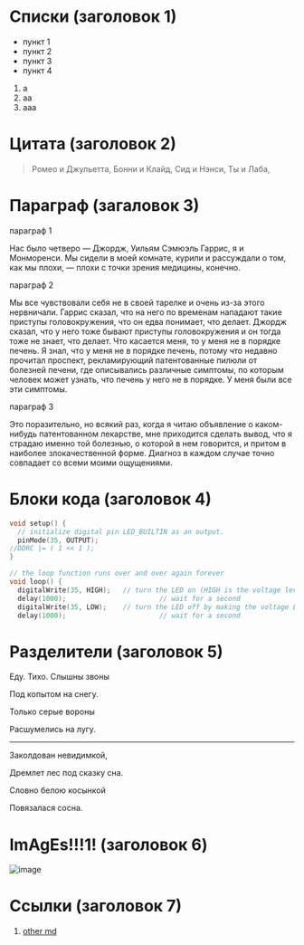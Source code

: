 # Списки (заголовок 1)
- пункт 1
- пункт 2
- пункт 3
- пункт 4 

1. а
2. аа
3. ааа

# Цитата (заголовок 2)
> Ромео и Джульетта,
> Бонни и Клайд,
> Сид и Нэнси,
> Ты и Лаба,

# Параграф (загаловок 3)
параграф 1 

Нас было четверо — Джордж, Уильям Сэмюэль Гаррис, я и Монморенси. Мы сидели в моей комнате, курили и рассуждали о том, как мы плохи, — плохи с точки зрения медицины, конечно.

параграф 2

Мы все чувствовали себя не в своей тарелке и очень из-за этого нервничали. Гаррис сказал, что на него по временам нападают такие приступы головокружения, что он едва понимает, что делает. Джордж сказал, что у него тоже бывают приступы головокружения и он тогда тоже не знает, что делает. Что касается меня, то у меня не в порядке печень. Я знал, что у меня не в порядке печень, потому что недавно прочитал проспект, рекламирующий патентованные пилюли от болезней печени, где описывались различные симптомы, по которым человек может узнать, что печень у него не в порядке. У меня были все эти симптомы.

параграф 3

Это поразительно, но всякий раз, когда я читаю объявление о каком-нибудь патентованном лекарстве, мне приходится сделать вывод, что я страдаю именно той болезнью, о которой в нем говорится, и притом в наиболее злокачественной форме. Диагноз в каждом случае точно совпадает со всеми моими ощущениями.

# Блоки кода (заголовок 4)
```c
void setup() {
  // initialize digital pin LED_BUILTIN as an output.
  pinMode(35, OUTPUT);
//DDRC |= ( 1 << 1 );
}

// the loop function runs over and over again forever
void loop() {
  digitalWrite(35, HIGH);   // turn the LED on (HIGH is the voltage level)
  delay(1000);                       // wait for a second
  digitalWrite(35, LOW);    // turn the LED off by making the voltage LOW
  delay(1000);                       // wait for a second
  ```
  
  # Разделители (заголовок 5)
  Еду. Тихо. Слышны звоны
  
  Под копытом на снегу.

  Только серые вороны
  
  Расшумелись на лугу.
  ***
  Заколдован невидимкой,
  
  Дремлет лес под сказку сна.
  
  Словно белою косынкой
  
  Повязалася сосна.
  
  # ImAgEs!!!1! (заголовок 6)
  ![image](https://sun4-11.userapi.com/impf/c849120/v849120176/35941/Jr2TguF9Cnk.jpg?size=960x960&quality=96&sign=58da2623415c791fe2927d805defeddf&type=album)
  
  # Ссылки (заголовок 7)
  1. [other md](README_2.md)
